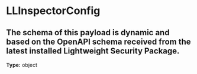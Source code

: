 # LLInspectorConfig

## The schema of this payload is dynamic and based on the OpenAPI schema received from the latest installed Lightweight Security Package.

**Type:** object

